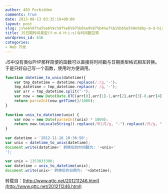 ```yaml
---
author: 403 Forbidden
comments: true
date: 2013-08-13 03:35:19+00:00
layout: post
slug: js%e6%97%a5%e6%9c%9f%e6%97%b6%e9%97%b4%e7%b1%bb%e5%9e%8by-m-d-his%e4%b8%8e%e6%97%b6%e9%97%b4%e6%88%b3%e4%ba%92%e8%bd%ac
title: JS日期时间类型(Y-m-d H:i:s)与时间戳互转
wordpress_id: 616
categories:
- Web 开发
---
```

JS中没有类似PHP那样简便的函数可以直接将时间戳与日期类型格式相互转换。于是只好自己写一个函数，使用时方便调用。

```js
function datetime_to_unix(datetime){
    var tmp_datetime = datetime.replace(/:/g,'-');
    tmp_datetime = tmp_datetime.replace(/ /g,'-');
    var arr = tmp_datetime.split("-");
    var now = new Date(Date.UTC(arr[0],arr[1]-1,arr[2],arr[3]-8,arr[4],arr[5]));
    return parseInt(now.getTime()/1000);
}
 
function unix_to_datetime(unix) {
    var now = new Date(parseInt(unix) * 1000);
    return now.toLocaleString().replace(/年|月/g, "-").replace(/日/g, " ");
}
 
var datetime = '2012-11-16 10:36:50';
var unix = datetime_to_unix(datetime);
document.write(datetime+' 转换后的时间戳为: '+unix+'
');
 
var unix = 1353033300;
var datetime = unix_to_datetime(unix);
document.write(unix+' 转换后的日期为: '+datetime);

```


转载自：[http://www.qttc.net/201211246.html](http://www.qttc.net/201211246.html)
